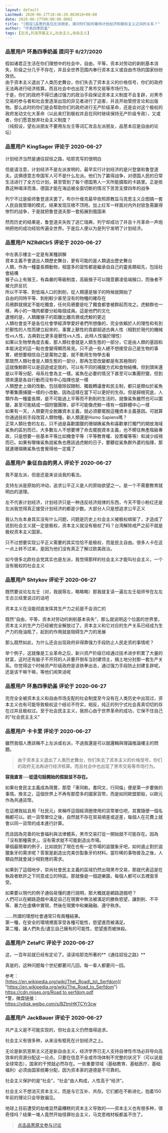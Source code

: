```yaml
---
layout: default
Lastmod: 2020-06-27T18:46:20.063018+00:00
date: 2020-06-27T00:00:00.000Z
title: "[假设]品葱的各位左派朋友，请问你们如何看待计划经济和极权主义之间的关系？"
author: "环島四季奶盖"
tags: [左派,托洛茨基主义,社会主义,自由主义]
---
```



### 品葱用户 **环島四季奶盖** 提问于 6/27/2020
    
假如诸君正生活在你们理想中的社会中，自由，平等，资本对劳动的剥削基本消失，阶级之分几乎不存在，并且全世界范围内奉行资本主义或自由市场的国家纷纷效仿。  
由于资本主义退出了人类历史舞台，你们失去了资本主义的价格信号，你们的政府无法再进行经济核算。而且社会中也出现了黑市交易等市场行为。  
于是，你们的政府不得已通过强力的政治手段保证资本主义制度不会复辟，对黑市交易的参与者和社会里逐渐出现的异见者进行了迫害，并且开始管控言论和出版物。那么此时的你们是会帮助你们的政府进行无产阶级革命，还是会对这个极权的政府发动文化大革命（以此来打到极权并且在同时继续保持无产阶级专政），又或者，你们愿意放弃社会主义制度？  
（纯假设，望右派朋友不要用左左壬等词汇攻击左派朋友，品葱本应是自由的论坛）
    
                

### 品葱用户 **KingSager** 评论于 2020-06-27
        
计划经济当然是通往奴役之路，哈耶克写的很明白  
  
但是请注意，计划经济不是左派发明的，最早实行计划经济的是兴登堡和鲁登道夫。这俩德意志帝国军人可不是什么左派。他们为了赢得战争，对德国人民的日常生活进行了全方位计划，甚至管到了每个德国男人一天所能摄取的卡路里。正是依靠这种竭泽而渔，德国才能在海运被全面切断的情况下苦苦支撑四年的战争  
  
列宁不过是偷师鲁登道夫罢了。布尔什维克最早依照原教旨马克思主义企图搞一套人民自我管理的模式，结果发现压根不顶用。加上红军一样面对内外封锁急需赢得惨烈的战争，于是就把鲁登道夫那一套拓展到俄国来  
  
然而历史的结果是，鲁登道夫失败了逃亡瑞典，列宁却成功了并且十月革命一声炮响把他的成功经验传遍全世界。于是后人便以为是列宁发明了计划经济。
        
                

### 品葱用户 **NZRdlClr5** 评论于 2020-06-27
        
中左表示樓主一定是有某種誤解  
資本主義不會退出人類歷史舞台，更有可能的是人類退出歷史舞台  
人類，作為一種靈長類動物，相當多的習性都是繼承自自己的靈長類祖先，包括社會結構  
猴子山上有猴王，有森嚴的等級制度，高級猴子可以隨意霸凌低端猴口，而後者不被允許反抗  
所以不平等、對低端人口的剝削，從人類還是猴子的時候就開始了  
自由的同時平等、剝削較少甚至沒有的物種的確存在  
烏鴉群就規定不能吃獨食，任何烏鴉要是吃了獨食都會被群起而攻之。虎鯨群也一樣，再小的一塊肉都要分給每個成員。這是他們的文化  
遺憾的是，人類離猴子的距離比離烏鴉或虎鯨的更近  
人類社會並不是各位社會學經濟學愛好者們所想像的，完全依賴於人的理性和有別於獸性的人性而建立起來的，事實上獸性的貢獻超過古典人性（相對於現代的機械性vs人性，古典對比更多是獸性vs人性，此時人性偏於理性）  
如果以生物學角度去看，那人類社會就是人類生態的一部分，它是由人類的基因和本能決定的這一點也會變得顯而易見。只不過一些人總不想接受自己是生物的事實，總想要相信自己是萬物之靈，就不敢用生物學去看  
那既然人類社會是人類生態的一部分，那再怎麼改變都是有其極限的  
這就像鯨群可以是迴遊或定居的，可以有不同的捕獵方式和食物結構，但到頭來還是以平等分配、母系社會為主一樣。鯊魚在必要的情況下甚至可以集團狩獵，但到頭來還是各自行動而沒有中心指揮也是一樣  
人類歷史上做的改動，包括廢除奴隸制、獨裁轉議會和民主制，都只是類似於鯊魚學著集團捕獵一樣的小改動，因為這樣在當下可以更好的生存。但是歸根究底，人類作為一種靈長類，是不可能過上平等而不剝削的生活的，就像鯊魚雖然也可以圍獵，甚至可能結成一個狩獵團隊，卻不可能像虎鯨一樣有一個群體中心一樣  
如果有一天，人類要完全脫離資本主義，就必須要擺脫這種資本主義基因。可就算你通過技術手段改寫人類物種，新人類還是Homo Sapiens嗎？  
正常人類社會的左右，只不過是喜歡圍獵的珊瑚礁鯊魚和喜歡單打獨鬥的開放海域鯊魚的區別而已，大多數左人不想要博了命去擺脫資本主義，也不嚮往無產階級專政，只是想要一些基本平等比如機會平等（平等教育權、投票權等等）和減少歧視而已。如果有哪條鯊魚說鯊魚也應該過虎鯨的日子，要聽從鯊魚群外婆的指揮，那就連珊瑚礁鯊魚也會覺得他一定瘋了
        
                

### 品葱用户 **象征自由的男人** 评论于 2020-06-27
        
我不是左派，但是还是来谈谈我的看法。  
  
支持左派是原始的冲动，追求公平正义是人的原始欲望之一。是一个不需要教育就明白的道理。  
  
左不代表计划经济，计划经济只是一种违反经济规律的东西，今天不管小粉红还是左派我觉得真正接受计划经济的都是少数。大部分人只是想追求公平正义  
  
我认为左本身其实没有什么问题，问题是历史上社会主义被极权绑架了，才造成了说到社会主义就一定是极权，资本主义就没有极权了吗？台湾解除戒严之前不就是极权资本主义国家。  
  
只不过想要实现公平正义需要的其实恰恰不是极权，而是民主自由。很多人卡在这一点上转不过来，是因为他们没有真正了解过欧美政治。  
  
如今很多北欧社会党其实也是左派，我觉得那样的社会主义才能叫社会主义，一个没有极权的社会主义
        
                

### 品葱用户 **Shtykov** 评论于 2020-06-27
        
既然要谈论左左壬（对，我就辱左，略略略）那我就复读一遍左左壬祖师爷在左左壬古兰经里说过的话吧  
  
资本主义在没能彻底发挥其生产力之前是不会消亡的  
  
既然“自由，平等，资本对劳动的剥削基本丧失”，那么就说明这个位面的世界里，资本主义的生产力已经被完全解放过了。资本主义和它对应的生产关系已经成为生产力的拖油瓶了，起到的作用就是阻碍生产力的发展  
  
那么既然如此，为什么还会出现政府非得靠强力手段防止人民走资的事情呢？  
  
举个例子，这就像是工业革命之后，新兴资产阶级已经通过技术进步积累了大量的财富，这时还有脑子不开窍的人非要开倒车当封建领主，搞土地分封那一套生产关系。你觉得这个时候资产阶级政府是该铁拳出击，通过强力手段防止封建复辟呢，还是该干嘛干嘛，等他们闹笑话呢
        
                

### 品葱用户 **环島四季奶盖** 评论于 2020-06-27
        
完完全全被资本主义和自由市场支配的社会制度至今没有在人类历史中出现过，资本主义也有可能导致极权这个结论不符实，相反，纯正的列宁式社会真真切切的存在过并且极权过。至于社会民主主义，我担心由于世界革命的成功，它保不住自己的"社会民主主义"
        
                

### 品葱用户 **卡卡里** 评论于 2020-06-27
        
雖然我個人應該稱不上左派或右派，不過我還是可以就邏輯與理論推論樓主的問題。  
  

> 由于资本主义退出了人类历史舞台，你们失去了资本主义的价格信号，你们的政府无法再进行经济核算。而且社会中也出现了黑市交易等市场行为。

  
  
**容我直言──從這句話開始的假設並不存在。**  
  
  
如果社會民主主義成為現實，那麼「車同軌，書同文，行同倫」便是第一步要做的事情。換言之，這個世界上不再有那麼多的國家貨幣，而是如同歐盟那般，以歐元作為共通貨幣。  
  
在這裡我姑且用「社民元」來稱呼這個經濟圈使用的貨幣單位吧，其實隨便一個名稱都可以。統一貨幣單位之後，自然就不存在貿易順差或逆差，每個人在花費上就會以同一貨幣的成本進行計算。  
  
而且因為完善的社會福利與法律體系，黑市交易打從一開始就不可能存在。因為「沒有那種需求」。沒有需求就不可能創造出市場。  
舉個最簡單的例子，比如說到了現在也有一定市場的盜獵象牙吧，如何遏止對於盜獵象牙的需求呢？答案是創造出完美仿製象牙的材料。當珍稀的事物普及之後，人類自然就會減少相對應的需求。  
  
如果到了這個地步，崇尚社會民主主義的區域仍然出現黑市交易，那就代表這是在執政者默許之下同意成立的特區。那就像是一個遊樂園，每個人都可以去裡面享受。  
  
如果要以現代的例子通俗易懂的進行說明，那大概就是網路遊戲吧？  
人們可以在網路遊戲中滿足自己在現實中無法被滿足的勝負慾望，讓剝削、不平等、暴力在虛構中實現，然後在現實中和樂融融、遵守秩序。  
  
  
……所謂的理想社會通常只有兩種結果。  
第一種，在安全的環境裡面享受各種可能性，慾望進而被滿足。  
第二種，讓人們失去/遺忘自己擁有的可能性，慾望進而被抹殺。
        
                

### 品葱用户 **ZetaFC** 评论于 2020-06-27
        
这，一百年前就已经有定论了。请读哈耶克所著的**《通往奴役之路》**  
  
真是的，这种问题每个世纪都要问几回，每一辈人都要问一回。  
  
参考：  
[https://en.wikipedia.org/wiki/The\_Road\_to\_Serfdom]( "https://en.wikipedia.org/wiki/The_Road_to_Serfdom")  
[https://cdn.mises.org/Road to serfdom.pdf]( "https://cdn.mises.org/Road%20to%20serfdom.pdf")  
\*警，微盘链接：  
https://vdisk.weibo.com/s/BZtmHKTCYr3cw
        
                

### 品葱用户 **JackBauer** 评论于 2020-06-27
        
共产主义是不可能实现的，但社会主义仍然值得追求。  
  
社会主义有很多种，从来没有框死在计划经济之上。  
  
无论是新凯恩斯主义还是新自由主义，经济学界已无人支持自律性市场必将导向高效率的资源分配这一论点。只要在信息不全或市场体制不完整的状况下（可以说是全球常态），国家的干预就必然存在。一些重要领域（基础教育、基础医疗、基础福利）必须由国家统筹分配，因为资本家的道德是不可靠的。  
  
社会主义保护的是“社会”，“社会”由人构成，人性高于“经济”。  
  
社会主义不想消灭资本主义，而是与它互补、共存。它们都在不断进化，抱着150年前的理论只会导致偏见。  
  
地球上目前遭受的劫难显然最糟糕的资本主义导致的——资本主义也有很多种，很奇怪吗？结果一堆人竟然开始怪罪社会主义，马克思棺材板都盖不住了。
        
                





> [点击品葱原文参与讨论](https://pincong.rocks/question/27781)

